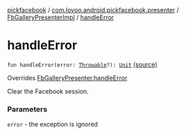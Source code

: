 [pickfacebook](../../index.md) / [com.lovoo.android.pickfacebook.presenter](../index.md) / [FbGalleryPresenterImpl](index.md) / [handleError](./handle-error.md)

# handleError

`fun handleError(error: `[`Throwable`](https://kotlinlang.org/api/latest/jvm/stdlib/kotlin/-throwable/index.html)`?): `[`Unit`](https://kotlinlang.org/api/latest/jvm/stdlib/kotlin/-unit/index.html) [(source)](https://github.com/lovoo/android-pickpic/blob/master/pickfacebook/pickfacebook/src/main/kotlin/com/lovoo/android/pickfacebook/presenter/FbGalleryPresenterImpl.kt#L117)

Overrides [FbGalleryPresenter.handleError](../../com.lovoo.android.pickfacebook.contract/-fb-gallery-presenter/handle-error.md)

Clear the Facebook session.

### Parameters

`error` - the exception is ignored